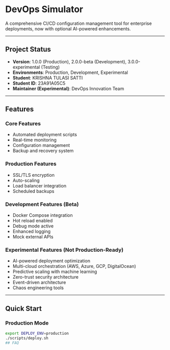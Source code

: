 # DevOps Simulator

A comprehensive CI/CD configuration management tool for enterprise deployments, now with optional AI-powered enhancements.

---

## Project Status
- **Version**: 1.0.0 (Production), 2.0.0-beta (Development), 3.0.0-experimental (Testing)
- **Environments**: Production, Development, Experimental
- **Student**: KRISHNA TULASI SATTI
- **Student ID**: 23A91A05C5
- **Maintainer (Experimental)**: DevOps Innovation Team

---

## Features

### Core Features
- Automated deployment scripts
- Real-time monitoring
- Configuration management
- Backup and recovery system

### Production Features
- SSL/TLS encryption
- Auto-scaling
- Load balancer integration
- Scheduled backups

### Development Features (Beta)
- Docker Compose integration
- Hot reload enabled
- Debug mode active
- Enhanced logging
- Mock external APIs

### Experimental Features (Not Production-Ready)
- AI-powered deployment optimization
- Multi-cloud orchestration (AWS, Azure, GCP, DigitalOcean)
- Predictive scaling with machine learning
- Zero-trust security architecture
- Event-driven architecture
- Chaos engineering tools

---

## Quick Start

### Production Mode
```bash
export DEPLOY_ENV=production
./scripts/deploy.sh
## FAQ
